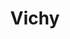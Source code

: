 ---
title: Vichy
date: 
draft: false

# descripcion
description : Círculos con nácar verde grandes

materials: Plata 925

color: Plateado

dimensions: 1,2cm

code: 01-04-0139

type: "Aros"

categories: []

price: $2.480,00

price_eftvo: $2.105,00

# Images
# first image will be shown in the product page
images:
  # - image: "images/path_to_image"
  # La ubicacion de las imagenes es imagenes/Aros/Aros.Piedras/01-04-0139-vichy
  - image: "./images/aros/piedras/01-04-0139-circulos-con-nacar-verde-grandes_a.jpeg"
  - image: "./images/aros/piedras/01-04-0139-circulos-con-nacar-verde-grandes_b.jpeg"
---